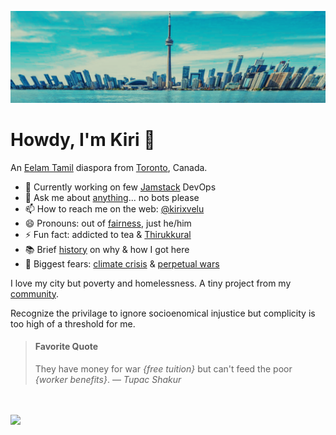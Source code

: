 ![City of Toronto, 2025](https://raw.githubusercontent.com/kirixvelu/kirixvelu/refs/heads/main/toronto-1.webp)

# Howdy, I'm Kiri 👋

An [Eelam Tamil](https://www.nationalia.info/profile/44/tamil-eelam) diaspora from [Toronto](https://www.toronto.ca), Canada. 

- 🔭 Currently working on few [Jamstack](https://jamstack.org) DevOps
- 💬 Ask me about [anything](https://github.com/kirixvelu/kirixvelu/discussions/1)... no bots please
- 📫 How to reach me on the web: [@kirixvelu](https://linktr.ee/kirixvelu)
- 😄 Pronouns: out of [fairness](https://pronouns.org), just he/him
- ⚡ Fun fact: addicted to tea & [Thirukkural](https://thirukkural.io)
- 📚 Brief [history](https://pearlaction.org/genocide-legal-briefing/) on why & how I got here
- 🤔 Biggest fears: [climate crisis](https://davidsuzuki.org/our-work/) & [perpetual wars](https://monthlyreview.org/2009/05/01/why-socialism/)

I love my city but poverty and homelessness. A tiny project from my [community](https://scarboroughtenants.ca).

Recognize the privilage to ignore socioenomical injustice but complicity is too high of a threshold for me.

> #### Favorite Quote
>  They have money for war *{free tuition}* but can't feed the poor *{worker benefits}*.
> ― *Tupac Shakur*

<br><br>
![](https://komarev.com/ghpvc/?username=kirixvelu&label=Since+July+2025&style=flat-square)
